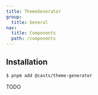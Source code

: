 ```yaml
---
title: ThemeGenerator
group:
  title: General
nav:
  title: Components
  path: /components
---
```


## Installation

```bash
$ pnpm add @casts/theme-generator
```

TODO
